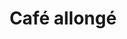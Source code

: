 ---
title: "Café allongé"
description: "Qualité supérieure"
price: "1.40"
image: "grand_cafe.webp"
---